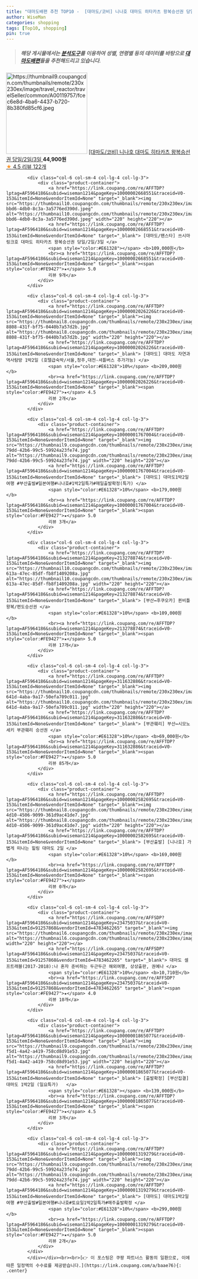 ```yaml
---
title: "대마도배편 추천 TOP10 -  [대마도/코비] 니나호 대마도 히타카츠 왕복승선권 당일/2일/3일 "
author: WiseMan
categories: shopping
tags: [Top10, shopping]
pin: true
---
```


> ##### 해당 게시물에서는 [**분석도구**](https://itemscout.io/)를 이용하여 **성별**, **연령별** 등의 데이터를 바탕으로 [**대마도배편**](https://link.coupang.com/a/baae76)들을 추천해드리고 있습니다.
<div class="container"><div class="row">
            <div class="col-6 col-sm-4 col-lg-4 col-lg-3">
                <div class="product-container">
                    <a href="https://link.coupang.com/re/AFFTDP?lptag=AF5964186&subid=wiseman1214&pageKey=213308601&traceid=V0-153&itemId=None&vendorItemId=None" target="_blank"><img src="https://thumbnail9.coupangcdn.com/thumbnails/remote/230x230ex/image/travel_reactor/travelSeller/common/A00119757/fcec6e8d-4ba6-4437-b720-8b380fd85cf6.jpeg" alt="https://thumbnail9.coupangcdn.com/thumbnails/remote/230x230ex/image/travel_reactor/travelSeller/common/A00119757/fcec6e8d-4ba6-4437-b720-8b380fd85cf6.jpeg" width="220" height="220"></a>
                    <a href="https://link.coupang.com/re/AFFTDP?lptag=AF5964186&subid=wiseman1214&pageKey=213308601&traceid=V0-153&itemId=None&vendorItemId=None" target="_blank"> [대마도/코비] 니나호 대마도 히타카츠 왕복승선권 당일/2일/3일 </a>
                    <span style="color:#E61328"></span> <b>44,900원</b>
                    <br><a href="https://link.coupang.com/re/AFFTDP?lptag=AF5964186&subid=wiseman1214&pageKey=213308601&traceid=V0-153&itemId=None&vendorItemId=None" target="_blank"><span style="color:#FE9427">★</span> 4.5
                    리뷰 122개</a>
                </div>
            </div>
            
            <div class="col-6 col-sm-4 col-lg-4 col-lg-3">
                <div class="product-container">
                    <a href="https://link.coupang.com/re/AFFTDP?lptag=AF5964186&subid=wiseman1214&pageKey=10000002668551&traceid=V0-153&itemId=None&vendorItemId=None" target="_blank"><img src="https://thumbnail10.coupangcdn.com/thumbnails/remote/230x230ex/image/travel_reactor/travelSeller/common/A00119757/29e5b037-bbd6-4db0-8c3a-3a5776ed390d.jpeg" alt="https://thumbnail10.coupangcdn.com/thumbnails/remote/230x230ex/image/travel_reactor/travelSeller/common/A00119757/29e5b037-bbd6-4db0-8c3a-3a5776ed390d.jpeg" width="220" height="220"></a>
                    <a href="https://link.coupang.com/re/AFFTDP?lptag=AF5964186&subid=wiseman1214&pageKey=10000002668551&traceid=V0-153&itemId=None&vendorItemId=None" target="_blank"> [대마도/팬스타] 쓰시마링크호 대마도 히타카츠 왕복승선권 당일/2일/3일 </a>
                    <span style="color:#E61328"></span> <b>109,000원</b>
                    <br><a href="https://link.coupang.com/re/AFFTDP?lptag=AF5964186&subid=wiseman1214&pageKey=10000002668551&traceid=V0-153&itemId=None&vendorItemId=None" target="_blank"><span style="color:#FE9427">★</span> 5.0
                    리뷰 9개</a>
                </div>
            </div>
            
            <div class="col-6 col-sm-4 col-lg-4 col-lg-3">
                <div class="product-container">
                    <a href="https://link.coupang.com/re/AFFTDP?lptag=AF5964186&subid=wiseman1214&pageKey=10000002026226&traceid=V0-153&itemId=None&vendorItemId=None" target="_blank"><img src="https://thumbnail8.coupangcdn.com/thumbnails/remote/230x230ex/image/travel_reactor/travelSeller/common/A00185340/b69c6b1c-8808-431f-bf75-0440b7a57d2b.jpg" alt="https://thumbnail8.coupangcdn.com/thumbnails/remote/230x230ex/image/travel_reactor/travelSeller/common/A00185340/b69c6b1c-8808-431f-bf75-0440b7a57d2b.jpg" width="220" height="220"></a>
                    <a href="https://link.coupang.com/re/AFFTDP?lptag=AF5964186&subid=wiseman1214&pageKey=10000002026226&traceid=V0-153&itemId=None&vendorItemId=None" target="_blank"> [대마도] 대마도 자연과 역사탐방 1박2일 (호텔급숙박/서울,청주,대전-셔틀버스 추가가능) </a>
                    <span style="color:#E61328">10%</span> <b>209,000원</b>
                    <br><a href="https://link.coupang.com/re/AFFTDP?lptag=AF5964186&subid=wiseman1214&pageKey=10000002026226&traceid=V0-153&itemId=None&vendorItemId=None" target="_blank"><span style="color:#FE9427">★</span> 4.5
                    리뷰 2개</a>
                </div>
            </div>
            
            <div class="col-6 col-sm-4 col-lg-4 col-lg-3">
                <div class="product-container">
                    <a href="https://link.coupang.com/re/AFFTDP?lptag=AF5964186&subid=wiseman1214&pageKey=10000001767004&traceid=V0-153&itemId=None&vendorItemId=None" target="_blank"><img src="https://thumbnail9.coupangcdn.com/thumbnails/remote/230x230ex/image/travel_reactor/travelSeller/common/A00058761/51a18a77-79dd-42b6-99c5-59924a23fe74.jpg" alt="https://thumbnail9.coupangcdn.com/thumbnails/remote/230x230ex/image/travel_reactor/travelSeller/common/A00058761/51a18a77-79dd-42b6-99c5-59924a23fe74.jpg" width="220" height="220"></a>
                    <a href="https://link.coupang.com/re/AFFTDP?lptag=AF5964186&subid=wiseman1214&pageKey=10000001767004&traceid=V0-153&itemId=None&vendorItemId=None" target="_blank"> [대마도] 대마도1박2일여행 #부산출발#일본여행#니나호#1박2일특가#매일출발확정(특가) </a>
                    <span style="color:#E61328">10%</span> <b>179,000원</b>
                    <br><a href="https://link.coupang.com/re/AFFTDP?lptag=AF5964186&subid=wiseman1214&pageKey=10000001767004&traceid=V0-153&itemId=None&vendorItemId=None" target="_blank"><span style="color:#FE9427">★</span> 5.0
                    리뷰 3개</a>
                </div>
            </div>
            
            <div class="col-6 col-sm-4 col-lg-4 col-lg-3">
                <div class="product-container">
                    <a href="https://link.coupang.com/re/AFFTDP?lptag=AF5964186&subid=wiseman1214&pageKey=213278874&traceid=V0-153&itemId=None&vendorItemId=None" target="_blank"><img src="https://thumbnail10.coupangcdn.com/thumbnails/remote/230x230ex/image/travel_reactor/travelSeller/common/A00119757/0321bb34-613a-47ec-85df-fb8f1409208a.jpg" alt="https://thumbnail10.coupangcdn.com/thumbnails/remote/230x230ex/image/travel_reactor/travelSeller/common/A00119757/0321bb34-613a-47ec-85df-fb8f1409208a.jpg" width="220" height="220"></a>
                    <a href="https://link.coupang.com/re/AFFTDP?lptag=AF5964186&subid=wiseman1214&pageKey=213278874&traceid=V0-153&itemId=None&vendorItemId=None" target="_blank"> [부산↔후쿠오카] 퀸비틀 왕복/편도승선권 </a>
                    <span style="color:#E61328">10%</span> <b>109,000원</b>
                    <br><a href="https://link.coupang.com/re/AFFTDP?lptag=AF5964186&subid=wiseman1214&pageKey=213278874&traceid=V0-153&itemId=None&vendorItemId=None" target="_blank"><span style="color:#FE9427">★</span> 5.0
                    리뷰 17개</a>
                </div>
            </div>
            
            <div class="col-6 col-sm-4 col-lg-4 col-lg-3">
                <div class="product-container">
                    <a href="https://link.coupang.com/re/AFFTDP?lptag=AF5964186&subid=wiseman1214&pageKey=311632886&traceid=V0-153&itemId=None&vendorItemId=None" target="_blank"><img src="https://thumbnail10.coupangcdn.com/thumbnails/remote/230x230ex/image/travel_reactor/travelSeller/common/A00119757/7673bcd6-641d-4aba-9a17-50efa709c011.jpg" alt="https://thumbnail10.coupangcdn.com/thumbnails/remote/230x230ex/image/travel_reactor/travelSeller/common/A00119757/7673bcd6-641d-4aba-9a17-50efa709c011.jpg" width="220" height="220"></a>
                    <a href="https://link.coupang.com/re/AFFTDP?lptag=AF5964186&subid=wiseman1214&pageKey=311632886&traceid=V0-153&itemId=None&vendorItemId=None" target="_blank"> [부관훼리] 부산↔시모노세키 부관훼리 승선권 </a>
                    <span style="color:#E61328">10%</span> <b>69,000원</b>
                    <br><a href="https://link.coupang.com/re/AFFTDP?lptag=AF5964186&subid=wiseman1214&pageKey=311632886&traceid=V0-153&itemId=None&vendorItemId=None" target="_blank"><span style="color:#FE9427">★</span> 5.0
                    리뷰 85개</a>
                </div>
            </div>
            
            <div class="col-6 col-sm-4 col-lg-4 col-lg-3">
                <div class="product-container">
                    <a href="https://link.coupang.com/re/AFFTDP?lptag=AF5964186&subid=wiseman1214&pageKey=10000002582695&traceid=V0-153&itemId=None&vendorItemId=None" target="_blank"><img src="https://thumbnail8.coupangcdn.com/thumbnails/remote/230x230ex/image/travel_reactor/travelSeller/common/A00749467/f6e5a309-4d10-4506-9099-361d9ac41de7.jpg" alt="https://thumbnail8.coupangcdn.com/thumbnails/remote/230x230ex/image/travel_reactor/travelSeller/common/A00749467/f6e5a309-4d10-4506-9099-361d9ac41de7.jpg" width="220" height="220"></a>
                    <a href="https://link.coupang.com/re/AFFTDP?lptag=AF5964186&subid=wiseman1214&pageKey=10000002582695&traceid=V0-153&itemId=None&vendorItemId=None" target="_blank"> [부산출발] [니나호] 가볍게 떠나는 힐링 대마도 2일 </a>
                    <span style="color:#E61328">10%</span> <b>169,000원</b>
                    <br><a href="https://link.coupang.com/re/AFFTDP?lptag=AF5964186&subid=wiseman1214&pageKey=10000002582695&traceid=V0-153&itemId=None&vendorItemId=None" target="_blank"><span style="color:#FE9427">★</span> 
                    리뷰 0개</a>
                </div>
            </div>
            
            <div class="col-6 col-sm-4 col-lg-4 col-lg-3">
                <div class="product-container">
                    <a href="https://link.coupang.com/re/AFFSDP?lptag=AF5964186&subid=wiseman1214&pageKey=23475037&traceid=V0-153&itemId=91257868&vendorItemId=4783462265" target="_blank"><img src="https://thumbnail6.coupangcdn.com/thumbnails/remote/230x230ex/image/vendor_inventory/e614/49bb09fd94ea1d761d928f43291721fc5962daa57ba7b444f961e1d60eb5.png" alt="https://thumbnail6.coupangcdn.com/thumbnails/remote/230x230ex/image/vendor_inventory/e614/49bb09fd94ea1d761d928f43291721fc5962daa57ba7b444f961e1d60eb5.png" width="220" height="220"></a>
                    <a href="https://link.coupang.com/re/AFFSDP?lptag=AF5964186&subid=wiseman1214&pageKey=23475037&traceid=V0-153&itemId=91257868&vendorItemId=4783462265" target="_blank"> 대마도 셀프트래블(2017-2018):나 혼자 준비하는 두근두근 해외여행, 상상출판, 권예나 </a>
                    <span style="color:#E61328">10%</span> <b>10,710원</b>
                    <br><a href="https://link.coupang.com/re/AFFSDP?lptag=AF5964186&subid=wiseman1214&pageKey=23475037&traceid=V0-153&itemId=91257868&vendorItemId=4783462265" target="_blank"><span style="color:#FE9427">★</span> 4.0
                    리뷰 10개</a>
                </div>
            </div>
            
            <div class="col-6 col-sm-4 col-lg-4 col-lg-3">
                <div class="product-container">
                    <a href="https://link.coupang.com/re/AFFTDP?lptag=AF5964186&subid=wiseman1214&pageKey=10000001865077&traceid=V0-153&itemId=None&vendorItemId=None" target="_blank"><img src="https://thumbnail9.coupangcdn.com/thumbnails/remote/230x230ex/image/travel_reactor/travelSeller/common/A00530324/b3fddb0f-f5d1-4a42-a419-758cd8d91e53.jpg" alt="https://thumbnail9.coupangcdn.com/thumbnails/remote/230x230ex/image/travel_reactor/travelSeller/common/A00530324/b3fddb0f-f5d1-4a42-a419-758cd8d91e53.jpg" width="220" height="220"></a>
                    <a href="https://link.coupang.com/re/AFFTDP?lptag=AF5964186&subid=wiseman1214&pageKey=10000001865077&traceid=V0-153&itemId=None&vendorItemId=None" target="_blank"> [출발확정] [부산집결] 대마도 1박2일 (일요특가)   </a>
                    <span style="color:#E61328"></span> <b>139,000원</b>
                    <br><a href="https://link.coupang.com/re/AFFTDP?lptag=AF5964186&subid=wiseman1214&pageKey=10000001865077&traceid=V0-153&itemId=None&vendorItemId=None" target="_blank"><span style="color:#FE9427">★</span> 4.5
                    리뷰 3개</a>
                </div>
            </div>
            
            <div class="col-6 col-sm-4 col-lg-4 col-lg-3">
                <div class="product-container">
                    <a href="https://link.coupang.com/re/AFFTDP?lptag=AF5964186&subid=wiseman1214&pageKey=10000001319279&traceid=V0-153&itemId=None&vendorItemId=None" target="_blank"><img src="https://thumbnail9.coupangcdn.com/thumbnails/remote/230x230ex/image/travel_reactor/travelSeller/common/A00058761/51a18a77-79dd-42b6-99c5-59924a23fe74.jpg" alt="https://thumbnail9.coupangcdn.com/thumbnails/remote/230x230ex/image/travel_reactor/travelSeller/common/A00058761/51a18a77-79dd-42b6-99c5-59924a23fe74.jpg" width="220" height="220"></a>
                    <a href="https://link.coupang.com/re/AFFTDP?lptag=AF5964186&subid=wiseman1214&pageKey=10000001319279&traceid=V0-153&itemId=None&vendorItemId=None" target="_blank"> [대마도] 대마도1박2일여행 #부산출발#일본여행#니나호#토요일1박2일특가#매주출발확정 </a>
                    <span style="color:#E61328">10%</span> <b>299,000원</b>
                    <br><a href="https://link.coupang.com/re/AFFTDP?lptag=AF5964186&subid=wiseman1214&pageKey=10000001319279&traceid=V0-153&itemId=None&vendorItemId=None" target="_blank"><span style="color:#FE9427">★</span> 5.0
                    리뷰 2개</a>
                </div>
            </div>
            </div></div><br><br>[👉 이 포스팅은 쿠팡 파트너스 활동의 일환으로, 이에 따른 일정액의 수수료를 제공받습니다.](https://link.coupang.com/a/baae76){: .center}